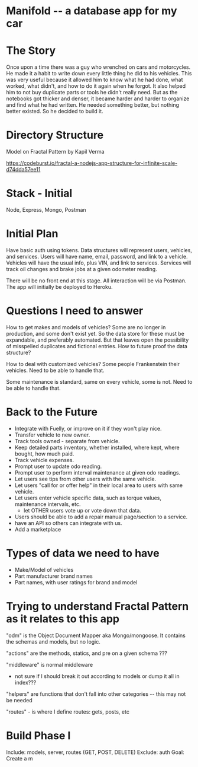 # Manifold -- a database app for my car

# The Story

Once upon a time there was a guy who wrenched on cars and motorcycles. He made it 
a habit to write down every little thing he did to his vehicles. This was very useful
because it allowed him to know what he had done, what worked, what didn't, and how to
do it again when he forgot. It also helped him to not buy duplicate parts or tools he
didn't really need. But as the notebooks got thicker and denser, it became harder and
harder to organize and find what he had written. He needed something better, but nothing
better existed. So he decided to build it.  

# Directory Structure

Model on Fractal Pattern by Kapil Verma

https://codeburst.io/fractal-a-nodejs-app-structure-for-infinite-scale-d74dda57ee11

# Stack - Initial
Node, Express, Mongo, Postman

# Initial Plan
Have basic auth using tokens.
Data structures will represent users, vehicles, and services.
Users will have name, email, password, and link to a vehicle.
Vehicles will have the usual info, plus VIN, and link to services.
Services will track oil changes and brake jobs at a given odometer reading.

There will be no front end at this stage. All interaction will be via Postman.
The app will initially be deployed to Heroku.

# Questions I need to answer

How to get makes and models of vehicles?
Some are no longer in production, and some don't exist yet.
So the data store for these must be expandable, and preferably automated. But that leaves open
the possibility of misspelled duplicates and fictional entries. How to future proof the data structure?

How to deal with customized vehicles?
Some people Frankenstein their vehicles. Need to be able to handle that.

Some maintenance is standard, same on every vehicle, some is not. Need to be able to handle that.

# Back to the Future

- Integrate with Fuelly, or improve on it if they won't play nice. 
- Transfer vehicle to new owner.
- Track tools owned - separate from vehicle.
- Keep detailed parts inventory, whether installed, where kept, where bought, how much paid.
- Track vehicle expenses.
- Prompt user to update odo reading.
- Prompt user to perform interval maintenance at given odo readings.
- Let users see tips from other users with the same vehicle.
- Let users "call for or offer help" in their local area to users with same vehicle.
- Let users enter vehicle specific data, such as torque values, maintenance intervals, etc.
  + let OTHER users vote up or vote down that data.
- Users should be able to add a repair manual page/section to a service.
- have an API so others can integrate with us.
- Add a marketplace

# Types of data we need to have

- Make/Model of vehicles
- Part manufacturer brand names
- Part names, with user ratings for brand and model



# Trying to understand Fractal Pattern as it relates to this app

"odm" is the Object Document Mapper aka Mongo/mongoose. 
It contains the schemas and models, but no logic.

"actions" are the methods, statics, and pre on a given schema ???

"middleware" is normal middleware
  - not sure if I should break it out according to models or dump it all in index???
  
  
  "helpers" are functions that don't fall into other categories
   -- this may not be needed
  
  "routes" - is where I define routes: gets, posts, etc
  
  
  # Build Phase I
  Include: models, server, routes (GET, POST, DELETE) 
  Exclude: auth
Goal: Create a m





